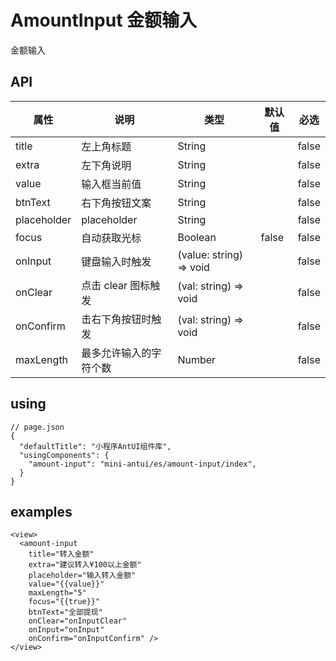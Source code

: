 # AmountInput 金额输入

金额输入

## API

| 属性 | 说明 | 类型 | 默认值 | 必选 |
|----|----|----|----|----|
| title | 左上角标题 | String |  | false |
| extra | 左下角说明 | String |  | false |
| value | 输入框当前值 | String |  | false |
| btnText | 右下角按钮文案 | String |  | false |
| placeholder | placeholder | String | | false |
| focus | 自动获取光标 | Boolean | false | false |
| onInput | 键盘输入时触发 | (value: string) => void | | false |
| onClear | 点击 clear 图标触发 | (val: string) => void | | false |
| onConfirm | 击右下角按钮时触发 | (val: string) => void | | false |
| maxLength | 最多允许输入的字符个数 | Number | | false |

## using

```
// page.json
{
  "defaultTitle": "小程序AntUI组件库",
  "usingComponents": {
    "amount-input": "mini-antui/es/amount-input/index",
  }
}
```

## examples

```axml
<view>
  <amount-input
    title="转入金额"
    extra="建议转入¥100以上金额"
    placeholder="输入转入金额"
    value="{{value}}"
    maxLength="5"
    focus="{{true}}"
    btnText="全部提现"
    onClear="onInputClear"
    onInput="onInput"
    onConfirm="onInputConfirm" />
</view>
```
